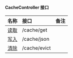 
#### CacheController 接口

名称|接口|备注
:--|:--|:--
[读取](get.md)|/cache/get|
[写入](put.md)|/cache/json|
[清除](evict.md)|/cache/evict|
